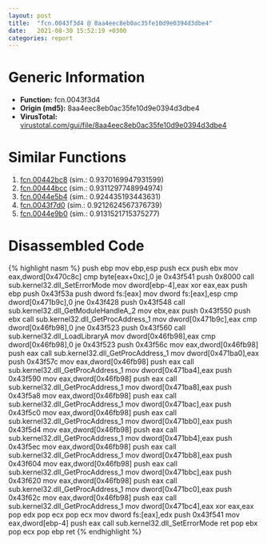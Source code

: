 ```yaml
---
layout: post
title:  "fcn.0043f3d4 @ 8aa4eec8eb0ac35fe10d9e0394d3dbe4"
date:   2021-08-30 15:52:19 +0300
categories: report
---
```


# Generic Information
- **Function:** fcn.0043f3d4
- **Origin (md5):** 8aa4eec8eb0ac35fe10d9e0394d3dbe4
- **VirusTotal:** [virustotal.com/gui/file/8aa4eec8eb0ac35fe10d9e0394d3dbe4][virustotal_ref]



# Similar Functions

1. [fcn.00442bc8][similar_1_ref] (sim.: 0.9370169947931599)
2. [fcn.00444bcc][similar_2_ref] (sim.: 0.9311297748994974)
3. [fcn.0044e5b4][similar_3_ref] (sim.: 0.924435193443631)
4. [fcn.0043f7d0][similar_4_ref] (sim.: 0.9212624567376739)
5. [fcn.0044e9b0][similar_5_ref] (sim.: 0.9131521715375277)


# Disassembled Code

{% highlight nasm %}
push ebp
mov ebp,esp
push ecx
push ebx
mov eax,dword[0x470c8c]
cmp byte[eax+0xc],0
je 0x43f541
push 0x8000
call sub.kernel32.dll_SetErrorMode
mov dword[ebp-4],eax
xor eax,eax
push ebp
push 0x43f53a
push dword fs:[eax]
mov dword fs:[eax],esp
cmp dword[0x471b9c],0
jne 0x43f428
push 0x43f548
call sub.kernel32.dll_GetModuleHandleA_2
mov ebx,eax
push 0x43f550
push ebx
call sub.kernel32.dll_GetProcAddress_1
mov dword[0x471b9c],eax
cmp dword[0x46fb98],0
jne 0x43f523
push 0x43f560
call sub.kernel32.dll_LoadLibraryA
mov dword[0x46fb98],eax
cmp dword[0x46fb98],0
je 0x43f523
push 0x43f56c
mov eax,dword[0x46fb98]
push eax
call sub.kernel32.dll_GetProcAddress_1
mov dword[0x471ba0],eax
push 0x43f57c
mov eax,dword[0x46fb98]
push eax
call sub.kernel32.dll_GetProcAddress_1
mov dword[0x471ba4],eax
push 0x43f590
mov eax,dword[0x46fb98]
push eax
call sub.kernel32.dll_GetProcAddress_1
mov dword[0x471ba8],eax
push 0x43f5a8
mov eax,dword[0x46fb98]
push eax
call sub.kernel32.dll_GetProcAddress_1
mov dword[0x471bac],eax
push 0x43f5c0
mov eax,dword[0x46fb98]
push eax
call sub.kernel32.dll_GetProcAddress_1
mov dword[0x471bb0],eax
push 0x43f5d4
mov eax,dword[0x46fb98]
push eax
call sub.kernel32.dll_GetProcAddress_1
mov dword[0x471bb4],eax
push 0x43f5ec
mov eax,dword[0x46fb98]
push eax
call sub.kernel32.dll_GetProcAddress_1
mov dword[0x471bb8],eax
push 0x43f604
mov eax,dword[0x46fb98]
push eax
call sub.kernel32.dll_GetProcAddress_1
mov dword[0x471bbc],eax
push 0x43f620
mov eax,dword[0x46fb98]
push eax
call sub.kernel32.dll_GetProcAddress_1
mov dword[0x471bc0],eax
push 0x43f62c
mov eax,dword[0x46fb98]
push eax
call sub.kernel32.dll_GetProcAddress_1
mov dword[0x471bc4],eax
xor eax,eax
pop edx
pop ecx
pop ecx
mov dword fs:[eax],edx
push 0x43f541
mov eax,dword[ebp-4]
push eax
call sub.kernel32.dll_SetErrorMode
ret 
pop ebx
pop ecx
pop ebp
ret 
{% endhighlight %}


[similar_1_ref]: /report/fcn.00442bc8@2ba145d6678d721baeb8d825fab7c600
[similar_2_ref]: /report/fcn.00444bcc@27f3ad32e2eddc62e5434f19748fa0be
[similar_3_ref]: /report/fcn.0044e5b4@6635b2bf1f4673ef3a7d242a02608d58
[similar_4_ref]: /report/fcn.0043f7d0@8aa4eec8eb0ac35fe10d9e0394d3dbe4
[similar_5_ref]: /report/fcn.0044e9b0@6635b2bf1f4673ef3a7d242a02608d58
[virustotal_ref]: https://www.virustotal.com/gui/file/8aa4eec8eb0ac35fe10d9e0394d3dbe4